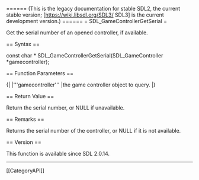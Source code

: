 ====== (This is the legacy documentation for stable SDL2, the current stable version; [https://wiki.libsdl.org/SDL3/ SDL3] is the current development version.) ======
= SDL_GameControllerGetSerial =

Get the serial number of an opened controller, if available.

== Syntax ==

<syntaxhighlight lang='c'>
const char * SDL_GameControllerGetSerial(SDL_GameController *gamecontroller);
</syntaxhighlight>

== Function Parameters ==

{|
|'''gamecontroller'''
|the game controller object to query.
|}

== Return Value ==

Return the serial number, or NULL if unavailable.

== Remarks ==

Returns the serial number of the controller, or NULL if it is not
available.

== Version ==

This function is available since SDL 2.0.14.

----
[[CategoryAPI]]


